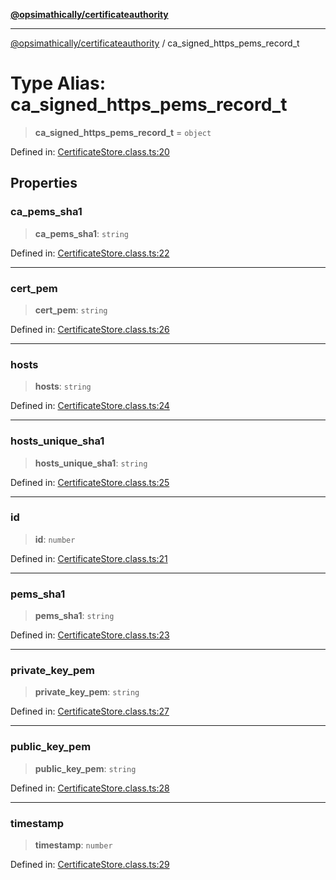 [**@opsimathically/certificateauthority**](../README.md)

***

[@opsimathically/certificateauthority](../README.md) / ca\_signed\_https\_pems\_record\_t

# Type Alias: ca\_signed\_https\_pems\_record\_t

> **ca\_signed\_https\_pems\_record\_t** = `object`

Defined in: [CertificateStore.class.ts:20](https://github.com/opsimathically/certificateauthority/blob/38696373b8e07b59fffaf8e84e32119c00d6f73c/src/CertificateStore.class.ts#L20)

## Properties

### ca\_pems\_sha1

> **ca\_pems\_sha1**: `string`

Defined in: [CertificateStore.class.ts:22](https://github.com/opsimathically/certificateauthority/blob/38696373b8e07b59fffaf8e84e32119c00d6f73c/src/CertificateStore.class.ts#L22)

***

### cert\_pem

> **cert\_pem**: `string`

Defined in: [CertificateStore.class.ts:26](https://github.com/opsimathically/certificateauthority/blob/38696373b8e07b59fffaf8e84e32119c00d6f73c/src/CertificateStore.class.ts#L26)

***

### hosts

> **hosts**: `string`

Defined in: [CertificateStore.class.ts:24](https://github.com/opsimathically/certificateauthority/blob/38696373b8e07b59fffaf8e84e32119c00d6f73c/src/CertificateStore.class.ts#L24)

***

### hosts\_unique\_sha1

> **hosts\_unique\_sha1**: `string`

Defined in: [CertificateStore.class.ts:25](https://github.com/opsimathically/certificateauthority/blob/38696373b8e07b59fffaf8e84e32119c00d6f73c/src/CertificateStore.class.ts#L25)

***

### id

> **id**: `number`

Defined in: [CertificateStore.class.ts:21](https://github.com/opsimathically/certificateauthority/blob/38696373b8e07b59fffaf8e84e32119c00d6f73c/src/CertificateStore.class.ts#L21)

***

### pems\_sha1

> **pems\_sha1**: `string`

Defined in: [CertificateStore.class.ts:23](https://github.com/opsimathically/certificateauthority/blob/38696373b8e07b59fffaf8e84e32119c00d6f73c/src/CertificateStore.class.ts#L23)

***

### private\_key\_pem

> **private\_key\_pem**: `string`

Defined in: [CertificateStore.class.ts:27](https://github.com/opsimathically/certificateauthority/blob/38696373b8e07b59fffaf8e84e32119c00d6f73c/src/CertificateStore.class.ts#L27)

***

### public\_key\_pem

> **public\_key\_pem**: `string`

Defined in: [CertificateStore.class.ts:28](https://github.com/opsimathically/certificateauthority/blob/38696373b8e07b59fffaf8e84e32119c00d6f73c/src/CertificateStore.class.ts#L28)

***

### timestamp

> **timestamp**: `number`

Defined in: [CertificateStore.class.ts:29](https://github.com/opsimathically/certificateauthority/blob/38696373b8e07b59fffaf8e84e32119c00d6f73c/src/CertificateStore.class.ts#L29)
